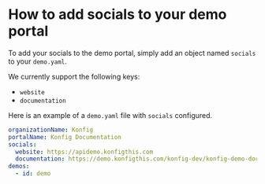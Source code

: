 # How to add socials to your demo portal

To add your socials to the demo portal, simply add an object named `socials` to your `demo.yaml`.

We currently support the following keys:

- `website`
- `documentation`

Here is an example of a `demo.yaml` file with `socials` configured.

```yaml
organizationName: Konfig
portalName: Konfig Documentation
socials:
  website: https://apidemo.konfigthis.com
  documentation: https://demo.konfigthis.com/konfig-dev/konfig-demo-docs
demos:
  - id: demo
```
